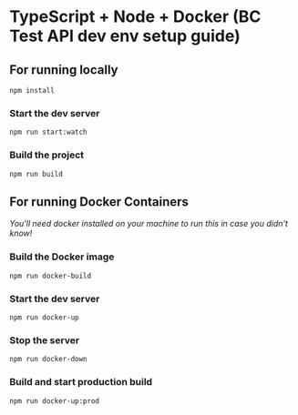 # TypeScript + Node + Docker (BC Test API dev env setup guide)

## For running locally

`npm install`

### Start the dev server

`npm run start:watch`

### Build the project

`npm run build`

## For running Docker Containers

_You'll need docker installed on your machine to run this in case you didn't know!_

### Build the Docker image

`npm run docker-build`

### Start the dev server 

`npm run docker-up`

### Stop the server

`npm run docker-down`

### Build and start production build

`npm run docker-up:prod`

